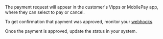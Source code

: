 The payment request will appear in the customer's Vipps or MobilePay app,
where they can select to pay or cancel.

To get confirmation that payment was approved, monitor your
[webhooks](https://developer.vippsmobilepay.com/docs/APIs/webhooks-api).

Once the payment is approved, update the status in your system.
